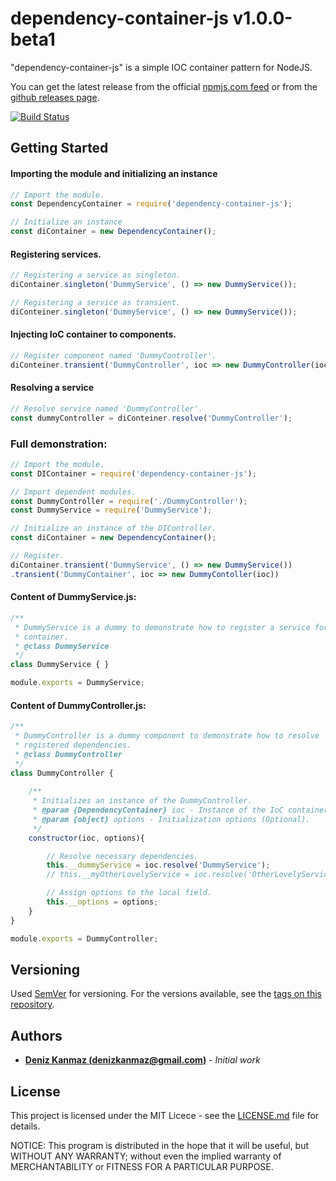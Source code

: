 # dependency-container-js v1.0.0-beta1

"dependency-container-js" is a simple IOC container pattern for NodeJS.

You can get the latest release from the official [npmjs.com feed](https://www.npmjs.com/package/dependency-container-js) or from the [github releases page](https://github.com/denizkanmaz/dependency-container-js/releases).

[![Build Status](https://travis-ci.org/denizkanmaz/dependency-container-js.svg?branch=master)](https://travis-ci.org/denizkanmaz/dependency-container-js)

## Getting Started

#### Importing the module and initializing an instance
```javascript
// Import the module.
const DependencyContainer = require('dependency-container-js');

// Initialize an instance
const diContainer = new DependencyContainer();
```

#### Registering services.
```javascript
// Registering a service as singleton.
diContainer.singleton('DummyService', () => new DummyService());

// Registering a service as transient.
diConteiner.singleton('DummyService', () => new DummyService());

```

#### Injecting IoC container to components.
```javascript
// Register component named 'DummyController'.
diConteiner.transient('DummyController', ioc => new DummyController(ioc));

```

#### Resolving a service
```javascript
// Resolve service named 'DummyController'.
const dummyController = diConteiner.resolve('DummyController');

```

### Full demonstration:
```javascript
// Import the module.
const DIContainer = require('dependency-container-js');

// Import dependent modules.
const DummyController = require('./DummyController');
const DummyService = require('DummyService');

// Initialize an instance of the DIController.
const diContainer = new DependencyContainer();

// Register.
diContainer.transient('DummyService', () => new DummyService())
.transient('DummyContainer', ioc => new DummyContoller(ioc))
```

#### Content of DummyService.js:
```javascript
/**
 * DummyService is a dummy to demonstrate how to register a service for an IoC
 * container.
 * @class DummyService
 */
class DummyService { }

module.exports = DummyService;
```
#### Content of DummyController.js:
```javascript
/**
 * DummyController is a dummy component to demonstrate how to resolve
 * registered dependencies.
 * @class DummyController
 */
class DummyController {
	
	/**
	 * Initializes an instance of the DummyController.
	 * @param {DependencyContainer} ioc - Instance of the IoC container (Mandatory).
	 * @param {object} options - Initialization options (Optional).
	 */
	constructor(ioc, options){

		// Resolve necessary dependencies.
		this.__dummyService = ioc.resolve('DummyService');
		// this.__myOtherLovelyService = ioc.resolve('OtherLovelyService');

		// Assign options to the local field.
		this.__options = options;
	}
}

module.exports = DummyController;
```

## Versioning

Used [SemVer](http://semver.org/) for versioning. For the versions available, see the [tags on this repository](https://github.com/denizkanmaz/vanil-stopwatch-js/tags). 

## Authors

* **[Deniz Kanmaz (denizkanmaz@gmail.com)](https://github.com/denizkanmaz)** - *Initial work*

## License

This project is licensed under the MIT Licece - see the [LICENSE.md](LICENSE.md) file for details.

NOTICE: This program is distributed in the hope that it will be useful, but WITHOUT ANY WARRANTY; without even the implied warranty of MERCHANTABILITY or FITNESS FOR A PARTICULAR PURPOSE.